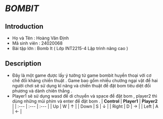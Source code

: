 # ***BOMBIT***
## **Introduction**
- Họ và Tên : Hoàng Văn Định
- Mã sinh viên : 24020068
- Bài tập lớn : Bomb It ( Lớp INT2215-4 Lập trình nâng cao )
## **Description** 
- Đây là một game được lấy ý tưởng từ game bombit huyền thoại với cơ chế đối kháng chiến thuật . Game bao gồm nhiều chướng ngại vật để hai người chơi sẽ sử dụng kĩ năng và chiến thuật để đặt bom tiêu diệt đối phương và dành chiên thắng . 
- Player1 sẽ sử dụng wasd để di chuyển và space để đặt bom , player2 thì dùng những mũi phím và enter để đặt bom .
  | **Control** | **Player1** | **Player2** |
  | :--- | :--- | :--- |
  | Up | W | ↑ |
  | Down | S |	↓ |
  | Right | D | → |
  | Left | A |  ← |
